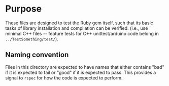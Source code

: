 # Purpose

These files are designed to test the Ruby gem itself, such that its basic tasks of library installation and compilation can be verified.  (i.e., use minimal C++ files -- feature tests for C++ unittest/arduino code belong in `../TestSomething/test/`).

## Naming convention

Files in this directory are expected to have names that either contains "bad" if it is expected to fail or "good" if it is expected to pass.  This provides a signal to `rspec` for how the code is expected to perform.
